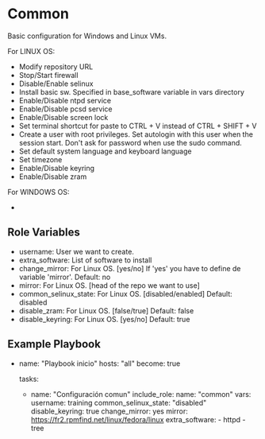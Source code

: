 Common
=========

Basic configuration for Windows and Linux VMs.

For LINUX OS:

- Modify repository URL
- Stop/Start firewall
- Disable/Enable selinux
- Install basic sw. Specified in base_software variable in vars directory
- Enable/Disable ntpd service
- Enable/Disable pcsd service
- Enable/Disable screen lock
- Set terminal shortcut for paste to CTRL + V instead of CTRL + SHIFT + V
- Create a user with root privileges. Set autologin with this user when the session start. Don't ask for password when use the sudo command.
- Set default system language and keyboard language
- Set timezone
- Enable/Disable keyring
- Enable/Disable zram

For WINDOWS OS:

-

Role Variables
--------------
- username: User we want to create. 
- extra_software: List of software to install
- change_mirror: For Linux OS. [yes/no] If 'yes' you have to define de variable 'mirror'. Default: no
- mirror: For Linux OS. [head of the repo we want to use]
- common_selinux_state: For Linux OS. [disabled/enabled] Default: disabled
- disable_zram: For Linux OS. [false/true] Default: false
- disable_keyring: For Linux OS. [yes/no] Default: true

Example Playbook
----------------

- name: "Playbook inicio"
  hosts: "all"
  become: true

  tasks:
  - name: "Configuración comun"
    include_role:
      name: "common"
    vars:
      username: training
      common_selinux_state: "disabled"
      disable_keyring: true
      change_mirror: yes
      mirror: https://fr2.rpmfind.net/linux/fedora/linux 
      extra_software:
        - httpd
        - tree


